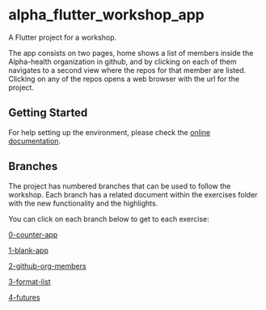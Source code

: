 # alpha_flutter_workshop_app

A Flutter project for a workshop.

The app consists on two pages, home shows a list of members inside the Alpha-health organization in github, and by clicking on each of them navigates to a second view where the repos for that member are listed. Clicking on any of the repos opens a web browser with the url for the project.

## Getting Started

For help setting up the environment, please check the [online documentation](https://flutter.io/docs/get-started/install/macos).

## Branches

The project has numbered branches that can be used to follow the workshop. Each branch has a related document within the exercises folder with the new functionality and the highlights.

You can click on each branch below to get to each exercise:

[0-counter-app](./exercises/0-counter-app.md)

[1-blank-app](./exercises/1-blank-app.md)

[2-github-org-members](./exercises/2-github-org-members.md)

[3-format-list](./exercises/3-format-list.md)

[4-futures](./exercises/4-futures.md)
